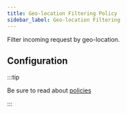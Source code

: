 ```yaml
---
title: Geo-location Filtering Policy
sidebar_label: Geo-location Filtering
---
```


Filter incoming request by geo-location.

<PolicyStatus policy="geo-location-inbound" />

## Configuration

:::tip

Be sure to read about [policies](/docs/policies)

:::

<PolicyConfig id="geo-location-inbound" />
